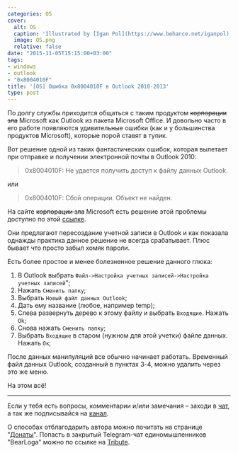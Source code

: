 ```yaml
---
categories: OS
cover:
  alt: OS
  caption: 'Illustrated by [Igan Pol](https://www.behance.net/iganpol)'
  image: OS.png
  relative: false
date: "2015-11-05T15:15:00+03:00"
tags:
- windows
- outlook
- "0x8004010F"
title: '[OS] Ошибка 0x8004010F в Outlook 2010-2013'
type: post
---
```


По долгу службы приходится общаться с таким продуктом ~~корпорации зла~~ Microsoft как Outlook из пакета Microsoft Office. И довольно часто в его работе появляются удивительные ошибки (как и у большинства продуктов Microsoft), которые порой ставят в тупик.

Вот решение одной из таких фантастических ошибок, которая вылетает при отправке и получении электронной почты в Outlook 2010:

> 0x8004010F: Не удается получить доступ к файлу данных Outlook.

или

> 0x8004010F: Сбой операции. Объект не найден.

На сайте ~~корпорации зла~~ Microsoft есть решение этой проблемы доступно по этой [ссылке](http://support.microsoft.com/kb/2659085/ru).

Они предлагают пересоздание учетной записи в Outlook и как показала однажды практика данное решение не всегда срабатывает. Плюс бывает что просто забыл хомяк пароли.

Есть более простое и менее болезненное решение данного глюка:

1. В Outlook выбрать `Файл->Настройка учетных записей->Настройка учетных записей`";
2. Нажать `Сменить папку`;
3. Выбрать `Новый файл данных Outlook`;
4. Дать ему название (любое, например temp);
5. Слева развернуть дерево к этому файлу и выбрать `Входящие`. Нажать `Ok`;
6. Снова нажать `Сменить папку`;
7. Выбрать `Входящие` в старом (нужном для этой учетки) файле данных. Нажать `Ок`;

После данных манипуляций все обычно начинает работать. Временный файл данных Outlook, созданный в пунктах 3-4, можно удалить через это же меню.

На этом всё!

---

Если у тебя есть вопросы, комментарии и/или замечания – заходи в [чат](https://ttttt.me/jtprogru_chat), а так же подписывайся на [канал](https://ttttt.me/jtprogru_channel).

О способах отблагодарить автора можно почитать на странице "[Донаты](https://jtprog.ru/donations/)". Попасть в закрытый Telegram-чат единомышленников "BearLoga" можно по ссылке на [Tribute](https://web.tribute.tg/s/oRV).

